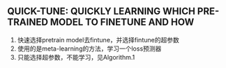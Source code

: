 ## QUICK-TUNE: QUICKLY LEARNING WHICH PRE- TRAINED MODEL TO FINETUNE AND HOW
1. 快速选择pretrain model去fintune，并选择fintune的超参数
2. 使用的是meta-learning的方法，学习一个loss预测器
3. 只能选择超参数，不能学习，见Algorithm.1